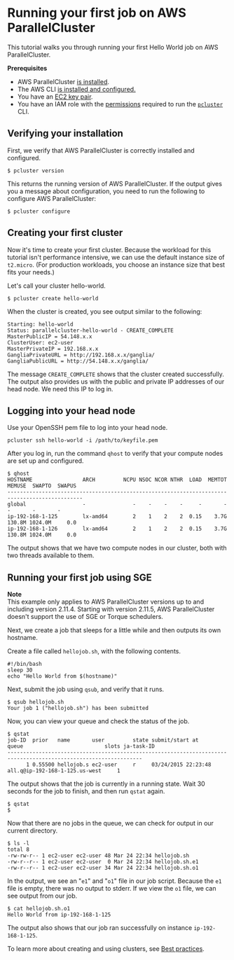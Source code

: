 # Running your first job on AWS ParallelCluster<a name="tutorials_01_hello_world"></a>

This tutorial walks you through running your first Hello World job on AWS ParallelCluster\.

**Prerequisites**
+ AWS ParallelCluster [is installed](install.md)\.
+ The AWS CLI [is installed and configured\.](https://docs.aws.amazon.com/cli/latest/userguide/getting-started-install.html)
+ You have an [EC2 key pair](https://docs.aws.amazon.com/AWSEC2/latest/UserGuide/ec2-key-pairs.html)\.
+ You have an IAM role with the [permissions](iam.md#example-parallelcluser-policies) required to run the [`pcluster`](pcluster.md) CLI\.

## Verifying your installation<a name="verifying-your-installation"></a>

First, we verify that AWS ParallelCluster is correctly installed and configured\.

```
$ pcluster version
```

This returns the running version of AWS ParallelCluster\. If the output gives you a message about configuration, you need to run the following to configure AWS ParallelCluster:

```
$ pcluster configure
```

## Creating your first cluster<a name="creating-your-first-cluster"></a>

Now it's time to create your first cluster\. Because the workload for this tutorial isn't performance intensive, we can use the default instance size of `t2.micro`\. \(For production workloads, you choose an instance size that best fits your needs\.\)

Let's call your cluster hello\-world\.

```
$ pcluster create hello-world
```

When the cluster is created, you see output similar to the following:

```
Starting: hello-world
Status: parallelcluster-hello-world - CREATE_COMPLETE
MasterPublicIP = 54.148.x.x
ClusterUser: ec2-user
MasterPrivateIP = 192.168.x.x
GangliaPrivateURL = http://192.168.x.x/ganglia/
GangliaPublicURL = http://54.148.x.x/ganglia/
```

The message `CREATE_COMPLETE` shows that the cluster created successfully\. The output also provides us with the public and private IP addresses of our head node\. We need this IP to log in\.

## Logging into your head node<a name="logging-into-your-head-node"></a>

Use your OpenSSH pem file to log into your head node\.

```
pcluster ssh hello-world -i /path/to/keyfile.pem
```

After you log in, run the command `qhost` to verify that your compute nodes are set up and configured\.

```
$ qhost
HOSTNAME                ARCH         NCPU NSOC NCOR NTHR  LOAD  MEMTOT  MEMUSE  SWAPTO  SWAPUS
----------------------------------------------------------------------------------------------
global                  -               -    -    -    -     -       -       -       -       -
ip-192-168-1-125        lx-amd64        2    1    2    2  0.15    3.7G  130.8M 1024.0M     0.0
ip-192-168-1-126        lx-amd64        2    1    2    2  0.15    3.7G  130.8M 1024.0M     0.0
```

The output shows that we have two compute nodes in our cluster, both with two threads available to them\.

## Running your first job using SGE<a name="running-your-first-job-using-sge"></a>

**Note**  
This example only applies to AWS ParallelCluster versions up to and including version 2\.11\.4\. Starting with version 2\.11\.5, AWS ParallelCluster doesn't support the use of SGE or Torque schedulers\.

Next, we create a job that sleeps for a little while and then outputs its own hostname\.

Create a file called `hellojob.sh`, with the following contents\.

```
#!/bin/bash
sleep 30
echo "Hello World from $(hostname)"
```

Next, submit the job using `qsub`, and verify that it runs\.

```
$ qsub hellojob.sh
Your job 1 ("hellojob.sh") has been submitted
```

Now, you can view your queue and check the status of the job\.

```
$ qstat
job-ID  prior   name       user         state submit/start at     queue                          slots ja-task-ID
-----------------------------------------------------------------------------------------------------------------
      1 0.55500 hellojob.s ec2-user     r     03/24/2015 22:23:48 all.q@ip-192-168-1-125.us-west     1
```

The output shows that the job is currently in a running state\. Wait 30 seconds for the job to finish, and then run `qstat` again\.

```
$ qstat
$
```

Now that there are no jobs in the queue, we can check for output in our current directory\.

```
$ ls -l
total 8
-rw-rw-r-- 1 ec2-user ec2-user 48 Mar 24 22:34 hellojob.sh
-rw-r--r-- 1 ec2-user ec2-user  0 Mar 24 22:34 hellojob.sh.e1
-rw-r--r-- 1 ec2-user ec2-user 34 Mar 24 22:34 hellojob.sh.o1
```

In the output, we see an "`e1`" and "`o1`" file in our job script\. Because the `e1` file is empty, there was no output to stderr\. If we view the `o1` file, we can see output from our job\.

```
$ cat hellojob.sh.o1
Hello World from ip-192-168-1-125
```

The output also shows that our job ran successfully on instance `ip-192-168-1-125`\.

To learn more about creating and using clusters, see [Best practices](best-practices.md)\.